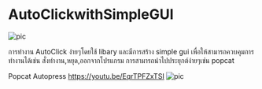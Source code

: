 # AutoClickwithSimpleGUI
![pic](https://cdn.pic.in.th/file/picinth/image5b81bdbeb9f341af.png)

การทำงาน AutoClick ง่ายๆโดยใช้ libary และมีการสร้าง simple gui เพื่อให้สามารถควบคุมการทำงานได้เช่น สั่งทำงาน,หยุด,ออกจากโปรแกรม
การสามารถนำไปประยุกต์ง่ายๆเช่น popcat 



Popcat Autopress
https://youtu.be/EqrTPFZxTSI
![pic](https://cdn.pic.in.th/file/picinth/image5a7454fe7821a713.png)
